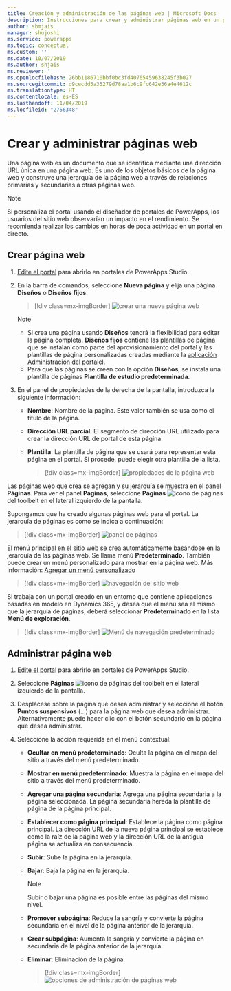 ```yaml
---
title: Creación y administración de las páginas web | Microsoft Docs
description: Instrucciones para crear y administrar páginas web en un portal.
author: sbmjais
manager: shujoshi
ms.service: powerapps
ms.topic: conceptual
ms.custom: ''
ms.date: 10/07/2019
ms.author: shjais
ms.reviewer: ''
ms.openlocfilehash: 26bb1186710bbf0bc3fd40765459638245f3b027
ms.sourcegitcommit: d9cecdd5a35279d78aa1b6c9fc642e36a4e4612c
ms.translationtype: HT
ms.contentlocale: es-ES
ms.lasthandoff: 11/04/2019
ms.locfileid: "2756348"
---
```

# <a name="create-and-manage-webpages"></a>Crear y administrar páginas web

Una página web es un documento que se identifica mediante una dirección URL única en una página web. Es uno de los objetos básicos de la página web y construye una jerarquía de la página web a través de relaciones primarias y secundarias a otras páginas web.

> [!NOTE]
> Si personaliza el portal usando el diseñador de portales de PowerApps, los usuarios del sitio web observarían un impacto en el rendimiento. Se recomienda realizar los cambios en horas de poca actividad en un portal en directo.

## <a name="create-webpage"></a>Crear página web

1.  [Edite el portal](manage-existing-portals.md#edit) para abrirlo en portales de PowerApps Studio.  

2.  En la barra de comandos, seleccione **Nueva página** y elija una página **Diseños** o **Diseños fijos**.

    > [!div class=mx-imgBorder]
    > ![crear una nueva página web](media/create-webpage.png "Crear una nueva página web")

    > [!NOTE]
    > - Si crea una página usando **Diseños** tendrá la flexibilidad para editar la página completa. **Diseños fijos** contiene las plantillas de página que se instalan como parte del aprovisionamiento del portal y las plantillas de página personalizadas creadas mediante la [aplicación Administración del portal](configure/configure-portal.md)el.
    > - Para que las páginas se creen con la opción **Diseños**, se instala una plantilla de páginas **Plantilla de estudio predeterminada**.

3.  En el panel de propiedades de la derecha de la pantalla, introduzca la siguiente información:

    - **Nombre**: Nombre de la página. Este valor también se usa como el título de la página.

    - **Dirección URL parcial**: El segmento de dirección URL utilizado para crear la dirección URL de portal de esta página.

    - **Plantilla**: La plantilla de página que se usará para representar esta página en el portal. Si procede, puede elegir otra plantilla de la lista.

        > [!div class=mx-imgBorder]
        > ![propiedades de la página web](media/webpage-props.png "Propiedades de página web")

Las páginas web que crea se agregan y su jerarquía se muestra en el panel **Páginas**. Para ver el panel **Páginas**, seleccione **Páginas** ![icono de páginas](media/pages-icon.png "Icono Páginas") del toolbelt en el lateral izquierdo de la pantalla.  

Supongamos que ha creado algunas páginas web para el portal. La jerarquía de páginas es como se indica a continuación:

> [!div class=mx-imgBorder]
> ![panel de páginas](media/pages-pane.png "Panel de páginas")  

El menú principal en el sitio web se crea automáticamente basándose en la jerarquía de las páginas web. Se llama menú **Predeterminado**. También puede crear un menú personalizado para mostrar en la página web. Más información: [Agregar un menú personalizado](compose-page.md#add-a-custom-menu)

> [!div class=mx-imgBorder]
> ![navegación del sitio web](media/website-navigation.png "Navegación del sitio web")

Si trabaja con un portal creado en un entorno que contiene aplicaciones basadas en modelo en Dynamics 365, y desea que el menú sea el mismo que la jerarquía de páginas, deberá seleccionar **Predeterminado** en la lista **Menú de exploración**.

> [!div class=mx-imgBorder]
> ![Menú de navegación predeterminado](media/navigation-menu-default.png "Menú de navegación predeterminado")

## <a name="manage-webpage"></a>Administrar página web

1.  [Edite el portal](manage-existing-portals.md#edit) para abrirlo en portales de PowerApps Studio.  

2.  Seleccione **Páginas** ![icono de páginas](media/pages-icon.png "Icono Páginas") del toolbelt en el lateral izquierdo de la pantalla.  

3.  Desplácese sobre la página que desea administrar y seleccione el botón **Puntos suspensivos** (…) para la página web que desea administrar. Alternativamente puede hacer clic con el botón secundario en la página que desea administrar.

4.  Seleccione la acción requerida en el menú contextual:

    - **Ocultar en menú predeterminado**: Oculta la página en el mapa del sitio a través del menú predeterminado.

    - **Mostrar en menú predeterminado**: Muestra la página en el mapa del sitio a través del menú predeterminado.

    - **Agregar una página secundaria**: Agrega una página secundaria a la página seleccionada. La página secundaria hereda la plantilla de página de la página principal.

    - **Establecer como página principal**: Establece la página como página principal. La dirección URL de la nueva página principal se establece como la raíz de la página web y la dirección URL de la antigua página se actualiza en consecuencia.

    - **Subir**: Sube la página en la jerarquía.

    - **Bajar**: Baja la página en la jerarquía.

        > [!NOTE]
        > Subir o bajar una página es posible entre las páginas del mismo nivel.

    - **Promover subpágina**: Reduce la sangría y convierte la página secundaria en el nivel de la página anterior de la jerarquía.

    - **Crear subpágina**: Aumenta la sangría y convierte la página en secundaria de la página anterior de la jerarquía.

    - **Eliminar**: Eliminación de la página.

        > [!div class=mx-imgBorder]
        > ![opciones de administración de páginas web](media/webpage-manage-options.png "Opciones de administración de páginas web")  





